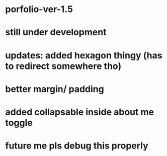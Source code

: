 # porfolio-ver-1.5
# still under development
# updates: added hexagon thingy (has to redirect somewhere tho)
# better margin/ padding 
# added collapsable inside about me toggle

# future me pls debug this properly 